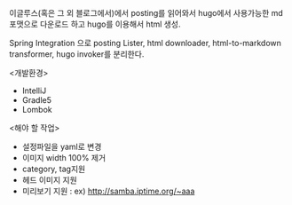 이글루스(혹은 그 외 블로그에서)에서 posting를 읽어와서 hugo에서 사용가능한 md포맷으로 다운로드 하고 hugo를 이용해서 html 생성.

Spring Integration 으로 posting Lister, html downloader, html-to-markdown transformer, hugo invoker를 분리한다.

<개발환경>
* IntelliJ
* Gradle5
* Lombok

<해야 할 작업>
* 설정파일을 yaml로 변경
* 이미지 width 100% 제거
* category, tag지원
* 헤드 이미지 지원
* 미리보기 지원 : ex) http://samba.iptime.org/~aaa
 